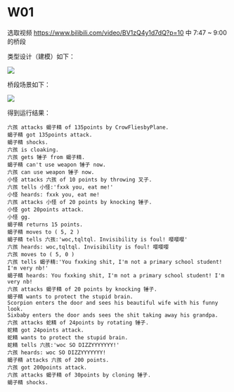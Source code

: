 # W01

选取视频 https://www.bilibili.com/video/BV1zQ4y1d7dQ?p=10 中 7:47 ~ 9:00 的桥段

类型设计（建模）如下：

![](http://www.plantuml.com/plantuml/png/TPFDRjKm48NtVeeiOT4tG5L_0B4eg18Wg12BkSvfOgv_hcR6XIZmxeJ4CKsWTt6Lyyt4vtZiN8WIQmxUM4yYpHLSx4RJJB_vxxto19f80RDsKPjJ4gSknS__a3ipemvwk_OyUxv7Tt_HEmgOr2zJtAyPf9dHZAQktOEyzbMIAjbZbItk4GLLIv_MQdtN9j57c_dojGa8YOV5GqwWuuTKGdadYbZ4ubL4I0yeZmmBzu3Bn-LlkUrmu-xnltPFElM_TA8KxOfxaa-WKrhTV19KK4UoaF69mzZCuvAPXXid-c9fF6-oWCNifbtK9ZsrxKS15zN2Gr50YLfKpVKsHL7mM8C4wfmrkxbLSJLizkgYPP3WpNn0gqlk9jrkBWHvEf3q1qxQWsMn4oNDylJgrvo-l_OESXXkFKKK_Eh72Tuxuf2b8EiJ7Lti_ZZMotTszlDy-H2CCVi4ItNjDQRCOOyl4DiS_6y0)


桥段场景如下：

![](http://www.plantuml.com/plantuml/png/dLJBRjD05DtxAqRAcXzWWQfis28sB10BDnreLEDKZWDqvoegTHC8jYgBk6wh5an9MpdfWoeF4l8pdibunIzmeriH3yLOOZGBU-RSC-VSevcbggaQPksbfgWbis8G76mhOfqwVAXLKYs_MLQNDwHzST1YaJEx-a5kCQMAiLwkwF1NU5GprZLAP7omdGBhwXe5O55JIsioZbryuDOPeZJr5IM59wjbaohAhGXoxsdXCLrvzc1nudsIM4VSTk9noBhNYbunAT7eSrE9X--ImGaxS9BFXtn_f51zXS0kaFsk1RQYLgCoNJnssLPJElAXGQa-H-7I_CmzHupE_wsBDpw9cmiUdJ2_az95O2H-64-ES2ib33qlk90ysoAthrFLik0D840-g6TkG_HsiD8elrX55SofSzkD1nPl1Z_7cpALR0kPieLuLtndzszEYaRbjPucQD_4esCbBmGM78fZAm-LM7NHT-_OsjrcheKJS-9MAnxQe72-s0vnodQpenRJIM8vTzgRKfBTOMmlw-wnBnEOtFD5DuBanTIF1sSi_ChxVH4qeVaB-7lUxi4zO9URB3g57LoSLzU7Sahvbo8lgBm6yyOb2xz9AEoG31FJ8FdOIGbQSE6AZ955utEGgNZMwis-UzptPlkdATrO1IJutAHuKBES10pcDN1ccC-vSZ8Pjl4_ev1bsM_5wFnFUqlm1M_oBm00)

得到运行结果：

```
六孩 attacks 蝎子精 of 135points by CrowFliesbyPlane.
蝎子精 got 135points attack.
蝎子精 shocks.
六孩 is cloaking.
六孩 gets 锤子 from 蝎子精.
蝎子精 can't use weapon 锤子 now.
六孩 can use weapon 锤子 now.
小怪 attacks 六孩 of 10 points by throwing 叉子.
六孩 tells 小怪:'fxxk you, eat me!'
小怪 heards: fxxk you, eat me!
六孩 attacks 小怪 of 20 points by knocking 锤子.
小怪 got 20points attack.
小怪 gg.
蝎子精 returns 15 points.
蝎子精 moves to ( 5, 2 )
蝎子精 tells 六孩:'woc,tqltql. Invisibility is foul! 嘤嘤嘤'
六孩 heards: woc,tqltql. Invisibility is foul! 嘤嘤嘤
六孩 moves to ( 5, 0 )
六孩 tells 蝎子精:'You fxxking shit, I'm not a primary school student! I'm very nb!'
蝎子精 heards: You fxxking shit, I'm not a primary school student! I'm very nb!
六孩 attacks 蝎子精 of 20 points by knocking 锤子.
蝎子精 wants to protect the stupid brain.
Scorpion enters the door and sees his beautiful wife with his funny look.
Sixbaby enters the door ands sees the shit taking away his grandpa.
六孩 attacks 蛇精 of 24points by rotating 锤子.
蛇精 got 24points attack.
蛇精 wants to protect the stupid brain.
蛇精 tells 六孩:'woc SO DIZZYYYYYYY!'
六孩 heards: woc SO DIZZYYYYYYY!
蝎子精 attacks 六孩 of 200 points.
六孩 got 200points attack.
六孩 attacks 蝎子精 of 30points by cloning 锤子.
蝎子精 shocks.
```